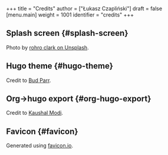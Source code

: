 +++
title = "Credits"
author = ["Łukasz Czapliński"]
draft = false
[menu.main]
  weight = 1001
  identifier = "credits"
+++

## Splash screen {#splash-screen}

Photo by [rohro clark on Unsplash](https://unsplash.com/@rohro?utm%5Fmedium=referral&amp;utm%5Fcampaign=photographer-credit&amp;utm%5Fcontent=creditBadge).


## Hugo theme {#hugo-theme}

Credit to [Bud Parr](https://github.com/budparr/gohugo-theme-ananke).


## Org->hugo export {#org-hugo-export}

Credit to [Kaushal Modi](https://ox-hugo.scripter.co/).


## Favicon {#favicon}

Generated using [favicon.io](https://favicon.io/favicon-generator/).

